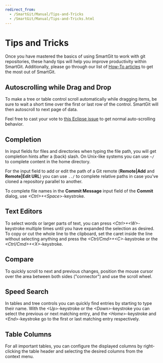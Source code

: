 ```yaml
---
redirect_from:
  - /SmartGit/Manual/Tips-and-Tricks
  - /SmartGit/Manual/Tips-and-Tricks.html
---
```


# Tips and Tricks

Once you have mastered the basics of using SmartGit to work with git repositories, these handy tips will help you improve productivity within SmartGit. Additionally, please go through our list of [How-To articles](../../HowTos/index.md) to get the most out of SmartGit.

## Autoscrolling while Drag and Drop

To make a tree or table control scroll automatically while dragging items, be sure to wait a short time over the first or last row of the control. SmartGit will then autoscroll to next page of data.

Feel free to cast your vote to [this Eclipse issue](https://bugs.eclipse.org/bugs/show_bug.cgi?id=457108) to get normal auto-scrolling behavior.

## Completion

In input fields for files and directories when typing the file path, you will get completion hints after a (back) slash. On Unix-like systems you can use `~/` to complete content in the home directory.

For the input field to add or edit the path of a Git remote (**Remote\|Add** and **Remote\|Edit URL**) you can use `../` to complete relative paths in case you've cloned a repository parallel to another.

To complete file names in the **Commit Message** input field of the **Commit** dialog, use *\<Ctrl>+\<Space>*-keystroke.

## Text Editors

To select words or larger parts of text, you can press *\<Ctrl>+\<W>*-keystroke multiple times until you have expanded the selection as desired. To copy or cut the whole line to the clipboard, set the caret inside the line without selecting anything and press the *\<Ctrl/Cmd>+\<C>*-keystroke or the *\<Ctrl/Cmd>+\<X>*-keystroke.

## Compare

To quickly scroll to next and previous changes, position the mouse cursor over the area between both sides ("connector") and use the scroll wheel.

## Speed Search

In tables and tree controls you can quickly find entries by starting to type their name. With the *\<Up>*-keystroke or the *\<Down>*-keystroke you can select the previous or next matching entry, and the *\<Home>*-keystroke and
*\<End>*-keystroke go to the first or last matching entry respectively.

## Table Columns

For all important tables, you can configure the displayed columns by right-clicking the table header and selecting the desired columns from the context menu.
